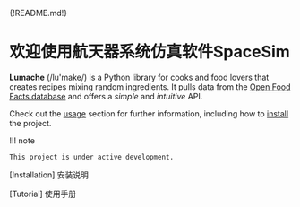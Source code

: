 {!README.md!}

# 欢迎使用航天器系统仿真软件SpaceSim

**Lumache** (/lu\'make/) is a Python library for cooks and food lovers
that creates recipes mixing random ingredients. It pulls data from the
[Open Food Facts database](https://world.openfoodfacts.org/) and offers
a *simple* and *intuitive* API.

Check out the [usage](usage) section for further information, including how to [install](usage#installation) the project.

!!! note

    This project is under active development.

[Installation] 安装说明

[Tutorial] 使用手册


